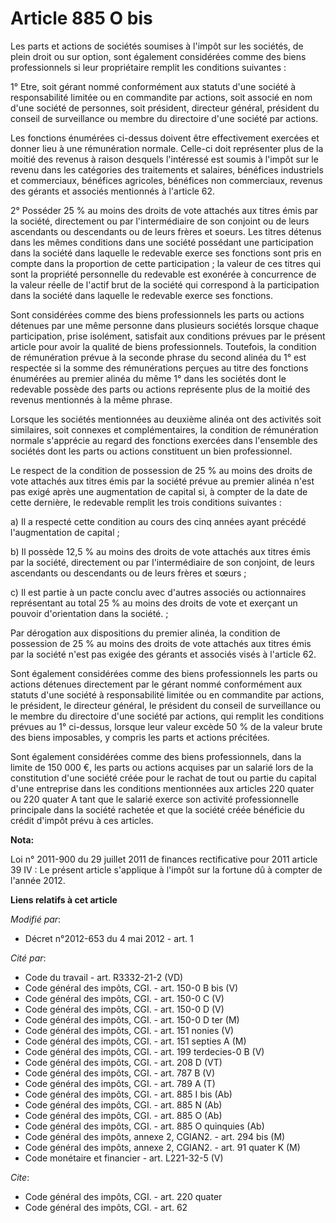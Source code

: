 # Article 885 O bis

Les parts et actions de sociétés soumises à l'impôt sur les sociétés, de plein droit ou sur option, sont également
considérées comme des biens professionnels si leur propriétaire remplit les conditions suivantes : 

1° Etre, soit gérant nommé conformément aux statuts d'une société à responsabilité limitée ou en commandite par actions, soit
associé en nom d'une société de personnes, soit président, directeur général, président du conseil de surveillance ou membre
du directoire d'une société par actions. 

Les fonctions énumérées ci-dessus doivent être effectivement exercées et donner lieu à une rémunération normale. Celle-ci
doit représenter plus de la moitié des revenus à raison desquels l'intéressé est soumis à l'impôt sur le revenu dans les
catégories des traitements et salaires, bénéfices industriels et commerciaux, bénéfices agricoles, bénéfices non commerciaux,
revenus des gérants et associés mentionnés à l'article 62. 

2° Posséder 25 % au moins des droits de vote attachés aux titres émis par la société, directement ou par l'intermédiaire de
son conjoint ou de leurs ascendants ou descendants ou de leurs frères et soeurs. Les titres détenus dans les mêmes conditions
dans une société possédant une participation dans la société dans laquelle le redevable exerce ses fonctions sont pris en
compte dans la proportion de cette participation ; la valeur de ces titres qui sont la propriété personnelle du redevable est
exonérée à concurrence de la valeur réelle de l'actif brut de la société qui correspond à la participation dans la société
dans laquelle le redevable exerce ses fonctions. 

Sont considérées comme des biens professionnels les parts ou actions détenues par une même personne dans plusieurs sociétés
lorsque chaque participation, prise isolément, satisfait aux conditions prévues par le présent article pour avoir la qualité
de biens professionnels. Toutefois, la condition de rémunération prévue à la seconde phrase du second alinéa du 1° est
respectée si la somme des rémunérations perçues au titre des fonctions énumérées au premier alinéa du même 1° dans les
sociétés dont le redevable possède des parts ou actions représente plus de la moitié des revenus mentionnés à la même phrase.

Lorsque les sociétés mentionnées au deuxième alinéa ont des activités soit similaires, soit connexes et complémentaires, la
condition de rémunération normale s'apprécie au regard des fonctions exercées dans l'ensemble des sociétés dont les parts ou
actions constituent un bien professionnel.

Le respect de la condition de possession de 25 % au moins des droits de vote attachés aux titres émis par la société prévue
au premier alinéa n'est pas exigé après une augmentation de capital si, à compter de la date de cette dernière, le redevable
remplit les trois conditions suivantes :

a) Il a respecté cette condition au cours des cinq années ayant précédé l'augmentation de capital ;

b) Il possède 12,5 % au moins des droits de vote attachés aux titres émis par la société, directement ou par l'intermédiaire
de son conjoint, de leurs ascendants ou descendants ou de leurs frères et sœurs ;

c) Il est partie à un pacte conclu avec d'autres associés ou actionnaires représentant au total 25 % au moins des droits de
vote et exerçant un pouvoir d'orientation dans la société. ;

Par dérogation aux dispositions du premier alinéa, la condition de possession de 25 % au moins des droits de vote attachés
aux titres émis par la société n'est pas exigée des gérants et associés visés à l'article 62. 

Sont également considérées comme des biens professionnels les parts ou actions détenues directement par le gérant nommé
conformément aux statuts d'une société à responsabilité limitée ou en commandite par actions, le président, le directeur
général, le président du conseil de surveillance ou le membre du directoire d'une société par actions, qui remplit les
conditions prévues au 1° ci-dessus, lorsque leur valeur excède 50 % de la valeur brute des biens imposables, y compris les
parts et actions précitées. 

Sont également considérées comme des biens professionnels, dans la limite de 150 000 €, les parts ou actions acquises par un
salarié lors de la constitution d'une société créée pour le rachat de tout ou partie du capital d'une entreprise dans les
conditions mentionnées aux articles 220 quater ou 220 quater A tant que le salarié exerce son activité professionnelle
principale dans la société rachetée et que la société créée bénéficie du crédit d'impôt prévu à ces articles.

**Nota:**

Loi n° 2011-900 du 29 juillet 2011 de finances rectificative pour 2011 article 39 IV : Le présent article s'applique à
l'impôt sur la fortune dû à compter de l'année 2012.

**Liens relatifs à cet article**

_Modifié par_:

  - Décret n°2012-653 du 4 mai 2012 - art. 1

_Cité par_:

  - Code du travail - art. R3332-21-2 (VD)
  - Code général des impôts, CGI. - art. 150-0 B bis (V)
  - Code général des impôts, CGI. - art. 150-0 C (V)
  - Code général des impôts, CGI. - art. 150-0 D (V)
  - Code général des impôts, CGI. - art. 150-0 D ter (M)
  - Code général des impôts, CGI. - art. 151 nonies (V)
  - Code général des impôts, CGI. - art. 151 septies A (M)
  - Code général des impôts, CGI. - art. 199 terdecies-0 B (V)
  - Code général des impôts, CGI. - art. 208 D (VT)
  - Code général des impôts, CGI. - art. 787 B (V)
  - Code général des impôts, CGI. - art. 789 A (T)
  - Code général des impôts, CGI. - art. 885 I bis (Ab)
  - Code général des impôts, CGI. - art. 885 N (Ab)
  - Code général des impôts, CGI. - art. 885 O (Ab)
  - Code général des impôts, CGI. - art. 885 O quinquies (Ab)
  - Code général des impôts, annexe 2, CGIAN2. - art. 294 bis (M)
  - Code général des impôts, annexe 2, CGIAN2. - art. 91 quater K (M)
  - Code monétaire et financier - art. L221-32-5 (V)

_Cite_:

  - Code général des impôts, CGI. - art. 220 quater
  - Code général des impôts, CGI. - art. 62
